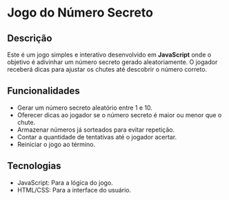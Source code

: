 # Jogo do Número Secreto 

## Descrição
Este é um jogo simples e interativo desenvolvido em **JavaScript** onde o objetivo é adivinhar um número secreto gerado aleatoriamente. O jogador receberá dicas para ajustar os chutes até descobrir o número correto.


## Funcionalidades
- Gerar um número secreto aleatório entre 1 e 10.
- Oferecer dicas ao jogador se o número secreto é maior ou menor que o chute.
- Armazenar números já sorteados para evitar repetição.
- Contar a quantidade de tentativas até o jogador acertar.
- Reiniciar o jogo ao término.

## Tecnologias

- JavaScript: Para a lógica do jogo.
- HTML/CSS: Para a interface do usuário.
